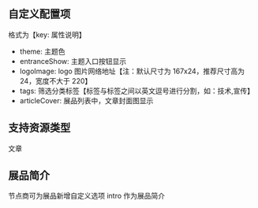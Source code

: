 ## 自定义配置项

格式为【key: 属性说明】

- theme: 主题色
- entranceShow: 主题入口按钮显示
- logoImage: logo 图片网络地址【注：默认尺寸为 167x24，推荐尺寸高为 24，宽度不大于 220】
- tags: 筛选分类标签【标签与标签之间以英文逗号进行分割，如：技术,宣传】
- articleCover: 展品列表中，文章封面图显示

## 支持资源类型

文章

## 展品简介

节点商可为展品新增自定义选项 intro 作为展品简介
